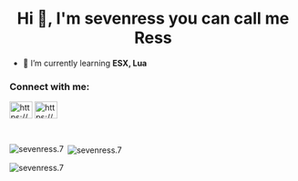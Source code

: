 <h1 align="center">Hi 👋, I'm sevenress you can call me Ress</h1>

- 🌱 I’m currently learning **ESX, Lua**

<h3 align="left">Connect with me:</h3>
<p align="left">
<a href="https://www.youtube.com/@7ress" target="_blank"><img align="center" src="https://cdn.discordapp.com/attachments/909751990723158058/1301204756017975347/Youtube_logo.png?ex=6723a0dd&is=67224f5d&hm=fe9b8e31de55acd4905c3092164bd5d250d039e111c2fe3986141b086d607e13&" alt="https://www.youtube.com/channel/UCTqPc4FBef-1y9tHTW3mgmw" height="30" width="40" /></a>
<a href="https://www.instagram.com/sevenress.7/" target="_blank"><img align="center" src="https://raw.githubusercontent.com/rahuldkjain/github-profile-readme-generator/master/src/images/icons/Social/instagram.svg" alt="https://www.instagram.com/7ress_s/" height="30" width="40" /></a>
</p>

<br>
<p><img align="left" src="https://github-readme-stats.vercel.app/api/top-langs?username=7ress-project&show_icons=true&locale=en&layout=compact" alt="sevenress.7" /></p>

<p>&nbsp;<img align="center" src="https://github-readme-stats.vercel.app/api?username=7ress-project&show_icons=true&locale=en" alt="sevenress.7" /></p>

<p><img align="center" src="https://github-readme-streak-stats.herokuapp.com/?user=7ress-project&" alt="sevenress.7" /></p>
